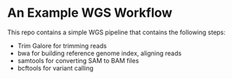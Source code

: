 # An Example WGS Workflow

This repo contains a simple WGS pipeline that contains the following steps:

* Trim Galore for trimming reads
* bwa for building reference genome index, aligning reads
* samtools for converting SAM to BAM files
* bcftools for variant calling
